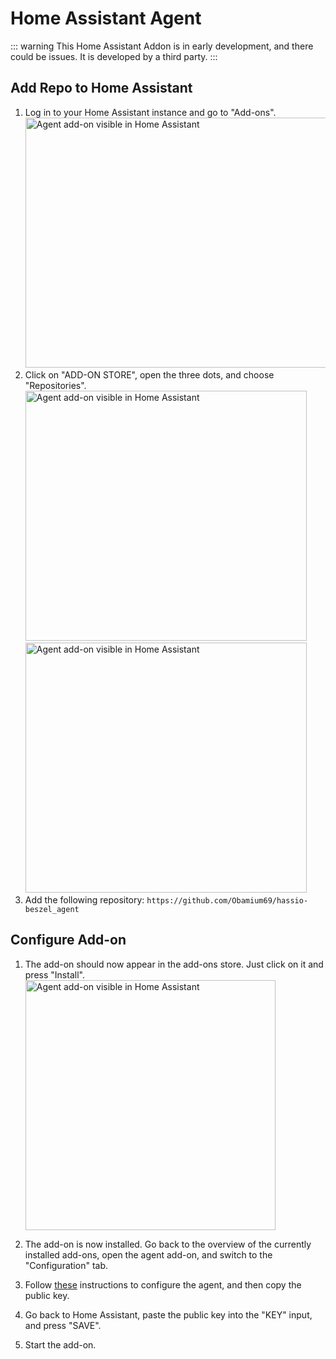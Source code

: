 # Home Assistant Agent

::: warning
This Home Assistant Addon is in early development, and there could be issues. It is developed by a third party.
:::

## Add Repo to Home Assistant

1. Log in to your Home Assistant instance and go to "Add-ons".
   <a href="/image/open-addons.png" target="_blank">
   <img src="/image/open-addons.png" height="400" width="500" alt="Agent add-on visible in Home Assistant" />
   </a>
2. Click on "ADD-ON STORE", open the three dots, and choose "Repositories".
   <a href="/image/open-addonsstore.png" target="_blank">
   <img src="/image/open-addonsstore.png" height="400" width="450" alt="Agent add-on visible in Home Assistant" />
   </a>
   <a href="/image/add-repo.png" target="_blank">
   <img src="/image/add-repo.png" height="400" width="450" alt="Agent add-on visible in Home Assistant" />
   </a>
3. Add the following repository: `https://github.com/Obamium69/hassio-beszel_agent`

## Configure Add-on

1. The add-on should now appear in the add-ons store. Just click on it and press "Install".
   <a href="/image/homeassistant-addon.png" target="_blank">
   <img src="/image/homeassistant-addon.png" height="400" width="400" alt="Agent add-on visible in Home Assistant" />
   </a>

2. The add-on is now installed. Go back to the overview of the currently installed add-ons, open the agent add-on, and switch to the "Configuration" tab.
3. Follow [these](./getting-started.md#_3-configure-your-first-system) instructions to configure the agent, and then copy the public key.
4. Go back to Home Assistant, paste the public key into the "KEY" input, and press "SAVE".
5. Start the add-on.
